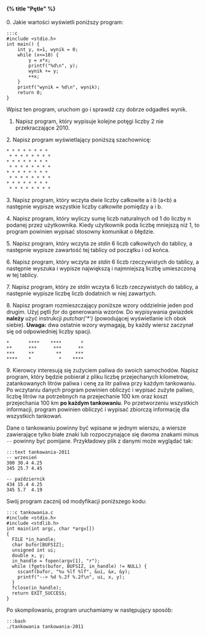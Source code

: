 #### {% title "Pętle" %}

0\. Jakie wartości wyświetli poniższy program:

    :::c
    #include <stdio.h>
    int main() {
        int y, x=1, wynik = 0;
        while (x<=10) {
            y = x*x;
            printf("%d\n", y);
            wynik += y;
            ++x;
        }
        printf("wynik = %d\n", wynik);
        return 0;
    }

Wpisz ten program, uruchom go i sprawdź czy dobrze odgadłeś wynik.

1. Napisz program, który wypisuje kolejne potęgi liczby 2
   nie przekraczające 2010.

2\. Napisz program wyświetlający poniższą szachownicę:

    * * * * * * * *
     * * * * * * * *
    * * * * * * * *
     * * * * * * * *
    * * * * * * * *
     * * * * * * * *
    * * * * * * * *
     * * * * * * * *

3\. Napisz program, który wczyta dwie liczby całkowite a i b
   (a<b) a następnie wypisze wszystkie liczby całkowite
   pomiędzy a i b.

4\. Napisz program, który wyliczy sumę liczb naturalnych od 1 do
   liczby n podanej przez użytkownika. Kiedy użytkownik poda liczbę
   mniejszą niż 1, to program powinien wypisać stosowny komunikat
   o błędzie.

5\. Napisz program, który wczyta ze *stdin* 6 liczb całkowitych do
   tablicy, a następnie wypisze zawartość tej tablicy od początku i od
   końca.

6\. Napisz program, który wczyta ze *stdin* 6 liczb rzeczywistych do
   tablicy, a następnie wyszuka i wypisze największą i najmniejszą
   liczbę umieszczoną w tej tablicy.

7\. Napisz program, który ze *stdin* wczyta 6 liczb rzeczywistych do
   tablicy, a następnie wypisze liczbę liczb dodatnich w niej
   zawartych.

8\. Napisz program rozmieszczający poniższe wzory oddzielnie
   jeden pod drugim. Użyj pętli *for* do generowania
   wzorów. Do wypisywania gwiazdek **należy** użyć instrukcji
   *putchar('\*')* (powodującej wyświetlanie ich obok siebie).
   **Uwaga:** dwa ostatnie wzory wymagają,
   by każdy wiersz zaczynał się od odpowiedniej liczby spacji.

    *       ****    ****       *
    **      ***      ***      **
    ***     **        **     ***
    ****    *          *    ****

<!--
   **Zadanie dodatkowe.**
   Połącz swój kod składający się z czterech oddzielnych bloków
   (z których każdy rysuje jeden wzór) w jeden program wyświetlający
   cztery wzory **obok** siebie sprytnie używając zagnieżdżonych
   pętli *for*.
-->

9\. Kierowcy interesują się zużyciem paliwa do swoich samochodów.
   Napisz program, który będzie pobierał z pliku liczbę przejechanych
   kilometrów, zatankowanych litrów paliwa i cenę za litr paliwa przy
   każdym tankowaniu. Po wczytaniu danych program powinien obliczyć
   i wypisać zużyte paliwo, liczbę litrów na potrzebnych na
   przejechanie 100 km oraz koszt przejechania 100 km **po każdym
   tankowaniu**. Po przetworzeniu wszystkich informacji, program
   powinien obliczyć i wypisać zbiorczą informację dla wszystkich
   tankowań.

   Dane o tankowaniu powinny być wpisane w jednym wierszu, a wiersze
   zawierające tylko białe znaki lub rozpoczynające się dwoma znakami
   minus `--` powinny być pomijane.  Przykładowy plik z danymi może
   wyglądać tak:

    :::text tankowania-2011
    -- wrzesień
    300 30.4 4.25
    345 25.7 4.45

    -- październik
    434 15.4 4.25
    345 5.7  4.19

Swój program zacznij od modyfikacji poniższego kodu:

    :::c tankowania.c
    #include <stdio.h>
    #include <stdlib.h>
    int main(int argc, char *argv[])
    {
      FILE *in_handle;
      char bufor[BUFSIZ];
      unsigned int ui;
      double x, y;
      in_handle = fopen(argv[1], "r");
      while (fgets(bufor, BUFSIZ, in_handle) != NULL) {
        sscanf(bufor, "%u %lf %lf", &ui, &x, &y);
        printf("--> %d %.2f %.2f\n", ui, x, y);
      }
      fclose(in_handle);
      return EXIT_SUCCESS;
    }

Po skompilowaniu, program uruchamiamy w następujący sposób:

    :::bash
    ./tankowania tankowania-2011
